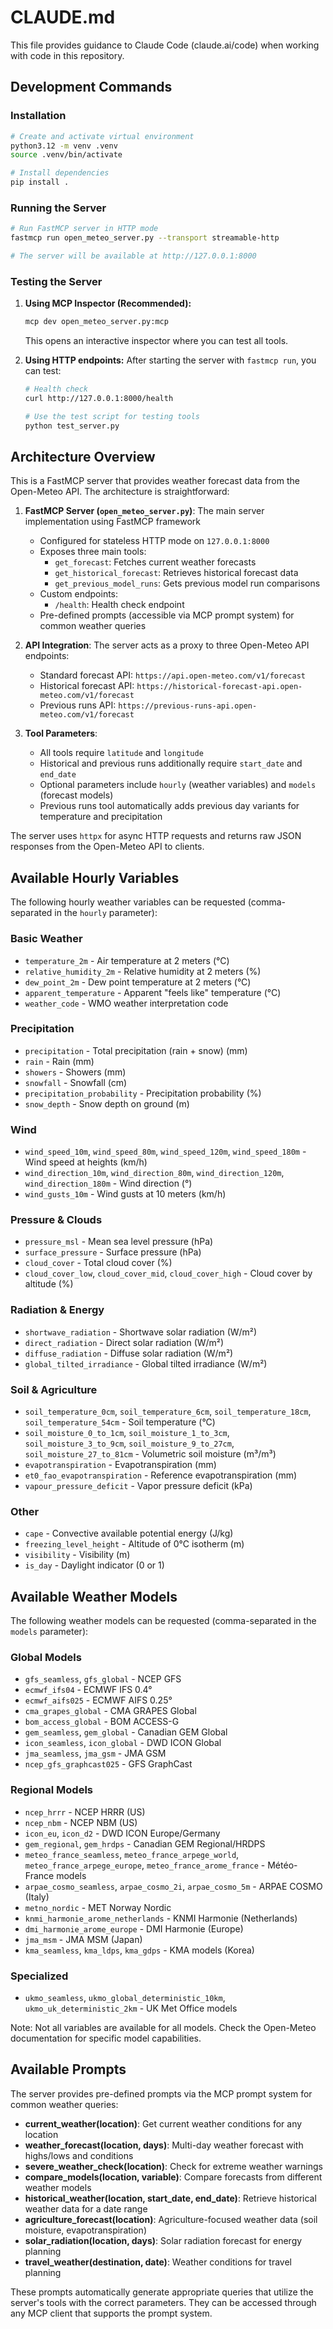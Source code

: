 # CLAUDE.md

This file provides guidance to Claude Code (claude.ai/code) when working with code in this repository.

## Development Commands

### Installation
```bash
# Create and activate virtual environment
python3.12 -m venv .venv
source .venv/bin/activate

# Install dependencies
pip install .
```

### Running the Server
```bash
# Run FastMCP server in HTTP mode
fastmcp run open_meteo_server.py --transport streamable-http

# The server will be available at http://127.0.0.1:8000
```

### Testing the Server

1. **Using MCP Inspector (Recommended):**
   ```bash
   mcp dev open_meteo_server.py:mcp
   ```
   This opens an interactive inspector where you can test all tools.

2. **Using HTTP endpoints:**
   After starting the server with `fastmcp run`, you can test:
   ```bash
   # Health check
   curl http://127.0.0.1:8000/health
   
   # Use the test script for testing tools
   python test_server.py
   ```

## Architecture Overview

This is a FastMCP server that provides weather forecast data from the Open-Meteo API. The architecture is straightforward:

1. **FastMCP Server (`open_meteo_server.py`)**: The main server implementation using FastMCP framework
   - Configured for stateless HTTP mode on `127.0.0.1:8000`
   - Exposes three main tools:
     - `get_forecast`: Fetches current weather forecasts
     - `get_historical_forecast`: Retrieves historical forecast data
     - `get_previous_model_runs`: Gets previous model run comparisons
   - Custom endpoints:
     - `/health`: Health check endpoint
   - Pre-defined prompts (accessible via MCP prompt system) for common weather queries

2. **API Integration**: The server acts as a proxy to three Open-Meteo API endpoints:
   - Standard forecast API: `https://api.open-meteo.com/v1/forecast`
   - Historical forecast API: `https://historical-forecast-api.open-meteo.com/v1/forecast`
   - Previous runs API: `https://previous-runs-api.open-meteo.com/v1/forecast`

3. **Tool Parameters**:
   - All tools require `latitude` and `longitude`
   - Historical and previous runs additionally require `start_date` and `end_date`
   - Optional parameters include `hourly` (weather variables) and `models` (forecast models)
   - Previous runs tool automatically adds previous day variants for temperature and precipitation

The server uses `httpx` for async HTTP requests and returns raw JSON responses from the Open-Meteo API to clients.

## Available Hourly Variables

The following hourly weather variables can be requested (comma-separated in the `hourly` parameter):

### Basic Weather
- `temperature_2m` - Air temperature at 2 meters (°C)
- `relative_humidity_2m` - Relative humidity at 2 meters (%)
- `dew_point_2m` - Dew point temperature at 2 meters (°C)
- `apparent_temperature` - Apparent "feels like" temperature (°C)
- `weather_code` - WMO weather interpretation code

### Precipitation
- `precipitation` - Total precipitation (rain + snow) (mm)
- `rain` - Rain (mm)
- `showers` - Showers (mm)
- `snowfall` - Snowfall (cm)
- `precipitation_probability` - Precipitation probability (%)
- `snow_depth` - Snow depth on ground (m)

### Wind
- `wind_speed_10m`, `wind_speed_80m`, `wind_speed_120m`, `wind_speed_180m` - Wind speed at heights (km/h)
- `wind_direction_10m`, `wind_direction_80m`, `wind_direction_120m`, `wind_direction_180m` - Wind direction (°)
- `wind_gusts_10m` - Wind gusts at 10 meters (km/h)

### Pressure & Clouds
- `pressure_msl` - Mean sea level pressure (hPa)
- `surface_pressure` - Surface pressure (hPa)
- `cloud_cover` - Total cloud cover (%)
- `cloud_cover_low`, `cloud_cover_mid`, `cloud_cover_high` - Cloud cover by altitude (%)

### Radiation & Energy
- `shortwave_radiation` - Shortwave solar radiation (W/m²)
- `direct_radiation` - Direct solar radiation (W/m²)
- `diffuse_radiation` - Diffuse solar radiation (W/m²)
- `global_tilted_irradiance` - Global tilted irradiance (W/m²)

### Soil & Agriculture
- `soil_temperature_0cm`, `soil_temperature_6cm`, `soil_temperature_18cm`, `soil_temperature_54cm` - Soil temperature (°C)
- `soil_moisture_0_to_1cm`, `soil_moisture_1_to_3cm`, `soil_moisture_3_to_9cm`, `soil_moisture_9_to_27cm`, `soil_moisture_27_to_81cm` - Volumetric soil moisture (m³/m³)
- `evapotranspiration` - Evapotranspiration (mm)
- `et0_fao_evapotranspiration` - Reference evapotranspiration (mm)
- `vapour_pressure_deficit` - Vapor pressure deficit (kPa)

### Other
- `cape` - Convective available potential energy (J/kg)
- `freezing_level_height` - Altitude of 0°C isotherm (m)
- `visibility` - Visibility (m)
- `is_day` - Daylight indicator (0 or 1)

## Available Weather Models

The following weather models can be requested (comma-separated in the `models` parameter):

### Global Models
- `gfs_seamless`, `gfs_global` - NCEP GFS
- `ecmwf_ifs04` - ECMWF IFS 0.4°
- `ecmwf_aifs025` - ECMWF AIFS 0.25°
- `cma_grapes_global` - CMA GRAPES Global
- `bom_access_global` - BOM ACCESS-G
- `gem_seamless`, `gem_global` - Canadian GEM Global
- `icon_seamless`, `icon_global` - DWD ICON Global
- `jma_seamless`, `jma_gsm` - JMA GSM
- `ncep_gfs_graphcast025` - GFS GraphCast

### Regional Models
- `ncep_hrrr` - NCEP HRRR (US)
- `ncep_nbm` - NCEP NBM (US)
- `icon_eu`, `icon_d2` - DWD ICON Europe/Germany
- `gem_regional`, `gem_hrdps` - Canadian GEM Regional/HRDPS
- `meteo_france_seamless`, `meteo_france_arpege_world`, `meteo_france_arpege_europe`, `meteo_france_arome_france` - Météo-France models
- `arpae_cosmo_seamless`, `arpae_cosmo_2i`, `arpae_cosmo_5m` - ARPAE COSMO (Italy)
- `metno_nordic` - MET Norway Nordic
- `knmi_harmonie_arome_netherlands` - KNMI Harmonie (Netherlands)
- `dmi_harmonie_arome_europe` - DMI Harmonie (Europe)
- `jma_msm` - JMA MSM (Japan)
- `kma_seamless`, `kma_ldps`, `kma_gdps` - KMA models (Korea)

### Specialized
- `ukmo_seamless`, `ukmo_global_deterministic_10km`, `ukmo_uk_deterministic_2km` - UK Met Office models

Note: Not all variables are available for all models. Check the Open-Meteo documentation for specific model capabilities.

## Available Prompts

The server provides pre-defined prompts via the MCP prompt system for common weather queries:

- **current_weather(location)**: Get current weather conditions for any location
- **weather_forecast(location, days)**: Multi-day weather forecast with highs/lows and conditions
- **severe_weather_check(location)**: Check for extreme weather warnings
- **compare_models(location, variable)**: Compare forecasts from different weather models
- **historical_weather(location, start_date, end_date)**: Retrieve historical weather data for a date range
- **agriculture_forecast(location)**: Agriculture-focused weather data (soil moisture, evapotranspiration)
- **solar_radiation(location, days)**: Solar radiation forecast for energy planning
- **travel_weather(destination, date)**: Weather conditions for travel planning

These prompts automatically generate appropriate queries that utilize the server's tools with the correct parameters. They can be accessed through any MCP client that supports the prompt system.